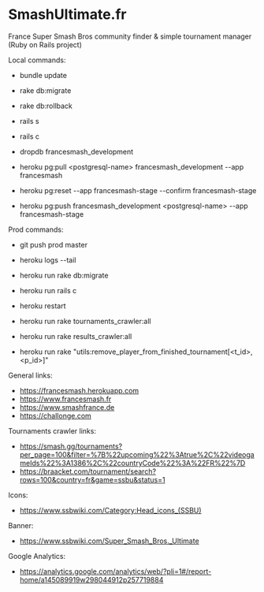 # SmashUltimate.fr
France Super Smash Bros community finder & simple tournament manager (Ruby on Rails project)

Local commands:
- bundle update
- rake db:migrate
- rake db:rollback
- rails s
- rails c

- dropdb francesmash_development
- heroku pg:pull \<postgresql-name\> francesmash_development --app francesmash

- heroku pg:reset --app francesmash-stage --confirm francesmash-stage
- heroku pg:push francesmash_development \<postgresql-name\> --app francesmash-stage

Prod commands:
- git push prod master
- heroku logs --tail
- heroku run rake db:migrate
- heroku run rails c
- heroku restart

- heroku run rake tournaments_crawler:all
- heroku run rake results_crawler:all
- heroku run rake "utils:remove_player_from_finished_tournament[<t_id>,<p_id>]"

General links:
- https://francesmash.herokuapp.com
- https://www.francesmash.fr
- https://www.smashfrance.de
- https://challonge.com

Tournaments crawler links:
- https://smash.gg/tournaments?per_page=100&filter=%7B%22upcoming%22%3Atrue%2C%22videogameIds%22%3A1386%2C%22countryCode%22%3A%22FR%22%7D
- https://braacket.com/tournament/search?rows=100&country=fr&game=ssbu&status=1

Icons:
- https://www.ssbwiki.com/Category:Head_icons_(SSBU)

Banner:
- https://www.ssbwiki.com/Super_Smash_Bros._Ultimate

Google Analytics:
- https://analytics.google.com/analytics/web/?pli=1#/report-home/a145089919w298044912p257719884

